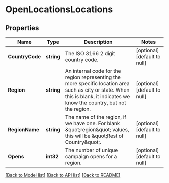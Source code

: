 # OpenLocationsLocations

## Properties
Name | Type | Description | Notes
------------ | ------------- | ------------- | -------------
**CountryCode** | **string** | The ISO 3166 2 digit country code. | [optional] [default to null]
**Region** | **string** | An internal code for the region representing the more specific location area such as city or state. When this is blank, it indicates we know the country, but not the region. | [optional] [default to null]
**RegionName** | **string** | The name of the region, if we have one. For blank \&quot;region\&quot; values, this will be \&quot;Rest of Country\&quot;. | [optional] [default to null]
**Opens** | **int32** | The number of unique campaign opens for a region. | [optional] [default to null]

[[Back to Model list]](../README.md#documentation-for-models) [[Back to API list]](../README.md#documentation-for-api-endpoints) [[Back to README]](../README.md)

